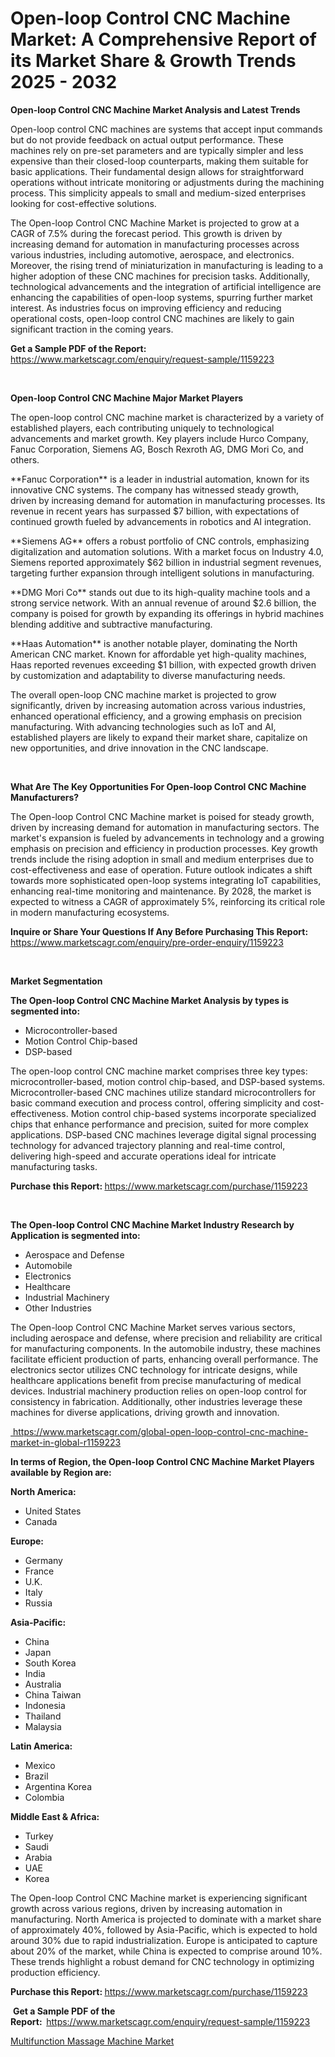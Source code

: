 <p><h1>Open-loop Control CNC Machine Market: A Comprehensive Report of its Market Share & Growth Trends 2025 - 2032</h1></p><p><strong>Open-loop Control CNC Machine Market Analysis and Latest Trends</strong></p>
<p><p>Open-loop control CNC machines are systems that accept input commands but do not provide feedback on actual output performance. These machines rely on pre-set parameters and are typically simpler and less expensive than their closed-loop counterparts, making them suitable for basic applications. Their fundamental design allows for straightforward operations without intricate monitoring or adjustments during the machining process. This simplicity appeals to small and medium-sized enterprises looking for cost-effective solutions.</p><p>The Open-loop Control CNC Machine Market is projected to grow at a CAGR of 7.5% during the forecast period. This growth is driven by increasing demand for automation in manufacturing processes across various industries, including automotive, aerospace, and electronics. Moreover, the rising trend of miniaturization in manufacturing is leading to a higher adoption of these CNC machines for precision tasks. Additionally, technological advancements and the integration of artificial intelligence are enhancing the capabilities of open-loop systems, spurring further market interest. As industries focus on improving efficiency and reducing operational costs, open-loop control CNC machines are likely to gain significant traction in the coming years.</p></p>
<p><strong>Get a Sample PDF of the Report:&nbsp;</strong> <a href="https://www.marketscagr.com/enquiry/request-sample/1159223?utm_campaign=2945&utm_medium=2&utm_source=Github&utm_content=ia&utm_term=22032025&utm_id=open-loop-control-cnc-machine">https://www.marketscagr.com/enquiry/request-sample/1159223</a></p>
<p>&nbsp;</p>
<p><strong>Open-loop Control CNC Machine Major Market Players</strong></p>
<p><p>The open-loop control CNC machine market is characterized by a variety of established players, each contributing uniquely to technological advancements and market growth. Key players include Hurco Company, Fanuc Corporation, Siemens AG, Bosch Rexroth AG, DMG Mori Co, and others.</p><p>**Fanuc Corporation** is a leader in industrial automation, known for its innovative CNC systems. The company has witnessed steady growth, driven by increasing demand for automation in manufacturing processes. Its revenue in recent years has surpassed $7 billion, with expectations of continued growth fueled by advancements in robotics and AI integration.</p><p>**Siemens AG** offers a robust portfolio of CNC controls, emphasizing digitalization and automation solutions. With a market focus on Industry 4.0, Siemens reported approximately $62 billion in industrial segment revenues, targeting further expansion through intelligent solutions in manufacturing.</p><p>**DMG Mori Co** stands out due to its high-quality machine tools and a strong service network. With an annual revenue of around $2.6 billion, the company is poised for growth by expanding its offerings in hybrid machines blending additive and subtractive manufacturing.</p><p>**Haas Automation** is another notable player, dominating the North American CNC market. Known for affordable yet high-quality machines, Haas reported revenues exceeding $1 billion, with expected growth driven by customization and adaptability to diverse manufacturing needs.</p><p>The overall open-loop CNC machine market is projected to grow significantly, driven by increasing automation across various industries, enhanced operational efficiency, and a growing emphasis on precision manufacturing. With advancing technologies such as IoT and AI, established players are likely to expand their market share, capitalize on new opportunities, and drive innovation in the CNC landscape.</p></p>
<p>&nbsp;</p>
<p><strong>What Are The Key Opportunities For Open-loop Control CNC Machine Manufacturers?</strong></p>
<p><p>The Open-loop Control CNC Machine market is poised for steady growth, driven by increasing demand for automation in manufacturing sectors. The market's expansion is fueled by advancements in technology and a growing emphasis on precision and efficiency in production processes. Key growth trends include the rising adoption in small and medium enterprises due to cost-effectiveness and ease of operation. Future outlook indicates a shift towards more sophisticated open-loop systems integrating IoT capabilities, enhancing real-time monitoring and maintenance. By 2028, the market is expected to witness a CAGR of approximately 5%, reinforcing its critical role in modern manufacturing ecosystems.</p></p>
<p><strong>Inquire or Share Your Questions If Any Before Purchasing This Report:</strong> <a href="https://www.marketscagr.com/enquiry/pre-order-enquiry/1159223?utm_campaign=2945&utm_medium=2&utm_source=Github&utm_content=ia&utm_term=22032025&utm_id=open-loop-control-cnc-machine">https://www.marketscagr.com/enquiry/pre-order-enquiry/1159223</a></p>
<p>&nbsp;</p>
<p><strong>Market Segmentation</strong></p>
<p><strong>The Open-loop Control CNC Machine Market Analysis by types is segmented into:</strong></p>
<p><ul><li>Microcontroller-based</li><li>Motion Control Chip-based</li><li>DSP-based</li></ul></p>
<p><p>The open-loop control CNC machine market comprises three key types: microcontroller-based, motion control chip-based, and DSP-based systems. Microcontroller-based CNC machines utilize standard microcontrollers for basic command execution and process control, offering simplicity and cost-effectiveness. Motion control chip-based systems incorporate specialized chips that enhance performance and precision, suited for more complex applications. DSP-based CNC machines leverage digital signal processing technology for advanced trajectory planning and real-time control, delivering high-speed and accurate operations ideal for intricate manufacturing tasks.</p></p>
<p><strong>Purchase this Report:&nbsp;</strong><a href="https://www.marketscagr.com/purchase/1159223?utm_campaign=2945&utm_medium=2&utm_source=Github&utm_content=ia&utm_term=22032025&utm_id=open-loop-control-cnc-machine">https://www.marketscagr.com/purchase/1159223</a></p>
<p>&nbsp;</p>
<p><strong>The Open-loop Control CNC Machine Market Industry Research by Application is segmented into:</strong></p>
<p><ul><li>Aerospace and Defense</li><li>Automobile</li><li>Electronics</li><li>Healthcare</li><li>Industrial Machinery</li><li>Other Industries</li></ul></p>
<p><p>The Open-loop Control CNC Machine Market serves various sectors, including aerospace and defense, where precision and reliability are critical for manufacturing components. In the automobile industry, these machines facilitate efficient production of parts, enhancing overall performance. The electronics sector utilizes CNC technology for intricate designs, while healthcare applications benefit from precise manufacturing of medical devices. Industrial machinery production relies on open-loop control for consistency in fabrication. Additionally, other industries leverage these machines for diverse applications, driving growth and innovation.</p></p>
<p><a href="https://www.marketscagr.com/global-open-loop-control-cnc-machine-market-in-global-r1159223?utm_campaign=2945&utm_medium=2&utm_source=Github&utm_content=ia&utm_term=22032025&utm_id=open-loop-control-cnc-machine">&nbsp;https://www.marketscagr.com/global-open-loop-control-cnc-machine-market-in-global-r1159223</a></p>
<p><strong>In terms of Region, the Open-loop Control CNC Machine Market Players available by Region are:</strong></p>
<p>
    <p> <strong> North America: </strong>
        <ul>
            <li>United States</li>
            <li>Canada</li>
        </ul>
        </p> 
    <p> <strong> Europe: </strong>
        <ul>
            <li>Germany</li>
            <li>France</li>
            <li>U.K.</li>
            <li>Italy</li>
            <li>Russia</li>
        </ul>
        </p> 
    <p> <strong> Asia-Pacific: </strong>
        <ul>
            <li>China</li>
            <li>Japan</li>
            <li>South Korea</li>
            <li>India</li>
            <li>Australia</li>
            <li>China Taiwan</li>
            <li>Indonesia</li>
            <li>Thailand</li>
            <li>Malaysia</li>
        </ul>
        </p> 
    <p> <strong> Latin America: </strong>
        <ul>
            <li>Mexico</li>
            <li>Brazil</li>
            <li>Argentina Korea</li>
            <li>Colombia</li>
        </ul>
        </p> 
    <p> <strong> Middle East & Africa: </strong>
        <ul>
            <li>Turkey</li>
            <li>Saudi</li>
            <li>Arabia</li>
            <li>UAE</li>
            <li>Korea</li>
        </ul>
    </p>
    </p>
<p><p>The Open-loop Control CNC Machine market is experiencing significant growth across various regions, driven by increasing automation in manufacturing. North America is projected to dominate with a market share of approximately 40%, followed by Asia-Pacific, which is expected to hold around 30% due to rapid industrialization. Europe is anticipated to capture about 20% of the market, while China is expected to comprise around 10%. These trends highlight a robust demand for CNC technology in optimizing production efficiency.</p></p>
<p><strong>Purchase this Report: </strong><a href="https://www.marketscagr.com/purchase/1159223?utm_campaign=2945&utm_medium=2&utm_source=Github&utm_content=ia&utm_term=22032025&utm_id=open-loop-control-cnc-machine">https://www.marketscagr.com/purchase/1159223</a></p>
<p>&nbsp;<strong>Get a Sample PDF of the Report:&nbsp;&nbsp;</strong><a href="https://www.marketscagr.com/enquiry/request-sample/1159223?utm_campaign=2945&utm_medium=2&utm_source=Github&utm_content=ia&utm_term=22032025&utm_id=open-loop-control-cnc-machine">https://www.marketscagr.com/enquiry/request-sample/1159223</a></p>
<p><strong></strong></p>
<p><p><a href="https://github.com/ternainglin/Market-Research-Report-List-1/blob/main/multifunction-massage-machine-market.md?utm_campaign=2945&utm_medium=2&utm_source=Github&utm_content=ia&utm_term=22032025&utm_id=open-loop-control-cnc-machine">Multifunction Massage Machine Market</a></p></p>
